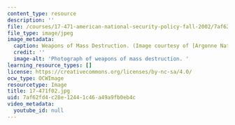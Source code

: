 ```yaml
---
content_type: resource
description: ''
file: /courses/17-471-american-national-security-policy-fall-2002/7af62fd4c28e12441c46a49a9fb0eb4c_17-471f02.jpg
file_type: image/jpeg
image_metadata:
  caption: Weapons of Mass Destruction. (Image courtesy of [Argonne National Laboratory](http://www.anl.gov/).)
  credit: ''
  image-alt: 'Photograph of weapons of mass destruction. '
learning_resource_types: []
license: https://creativecommons.org/licenses/by-nc-sa/4.0/
ocw_type: OCWImage
resourcetype: Image
title: 17-471f02.jpg
uid: 7af62fd4-c28e-1244-1c46-a49a9fb0eb4c
video_metadata:
  youtube_id: null
---
```

